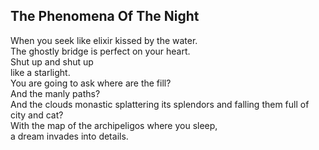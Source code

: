 The Phenomena Of The Night
--------------------------
When you seek like elixir kissed by the water.  
The ghostly bridge is perfect on your heart.  
Shut up and shut up  
like a starlight.  
You are going to ask where are the fill?  
And the manly paths?  
And the clouds monastic splattering its splendors and falling them full of  
city and cat?  
With the map of the archipeligos where you sleep,  
a dream invades into details.  
